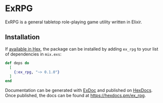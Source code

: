 # ExRPG

ExRPG is a general tabletop role-playing game utility written in Elixir.

## Installation

If [available in Hex](https://hex.pm/docs/publish), the package can be installed
by adding `ex_rpg` to your list of dependencies in `mix.exs`:

```elixir
def deps do
  [
    {:ex_rpg, "~> 0.1.0"}
  ]
end
```

Documentation can be generated with [ExDoc](https://github.com/elixir-lang/ex_doc)
and published on [HexDocs](https://hexdocs.pm). Once published, the docs can
be found at <https://hexdocs.pm/ex_rpg>.

